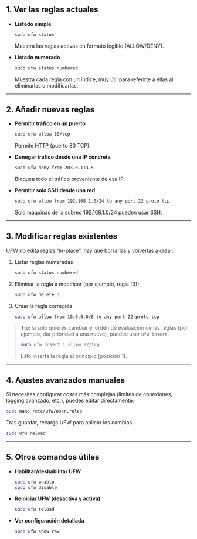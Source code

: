 
## 1. Ver las reglas actuales

* **Listado simple**

  ```bash
  sudo ufw status
  ```

  Muestra las reglas activas en formato legible (ALLOW/DENY).

* **Listado numerado**

  ```bash
  sudo ufw status numbered
  ```

  Muestra cada regla con un índice, muy útil para referirte a ellas al eliminarlas o modificarlas.

---

## 2. Añadir nuevas reglas

* **Permitir tráfico en un puerto**

  ```bash
  sudo ufw allow 80/tcp
  ```

  Permite HTTP (puerto 80 TCP).

* **Denegar tráfico desde una IP concreta**

  ```bash
  sudo ufw deny from 203.0.113.5
  ```

  Bloquea todo el tráfico proveniente de esa IP.

* **Permitir solo SSH desde una red**

  ```bash
  sudo ufw allow from 192.168.1.0/24 to any port 22 proto tcp
  ```

  Solo máquinas de la subred 192.168.1.0/24 pueden usar SSH.

---

## 3. Modificar reglas existentes

UFW no edita reglas “in-place”; hay que borrarlas y volverlas a crear:

1. Listar reglas numeradas

   ```bash
   sudo ufw status numbered
   ```
2. Eliminar la regla a modificar (por ejemplo, regla \[3])

   ```bash
   sudo ufw delete 3
   ```
3. Crear la regla corregida

   ```bash
   sudo ufw allow from 10.0.0.0/8 to any port 22 proto tcp
   ```

> **Tip:** si solo quieres cambiar el orden de evaluación de las reglas (por ejemplo, dar prioridad a una nueva), puedes usar `ufw insert`:
>
> ```bash
> sudo ufw insert 1 allow 22/tcp
> ```
>
> Esto inserta la regla al principio (posición 1).

---

## 4. Ajustes avanzados manuales

Si necesitas configurar cosas más complejas (limites de conexiones, logging avanzado, etc.), puedes editar directamente:

```bash
sudo nano /etc/ufw/user.rules
```

Tras guardar, recarga UFW para aplicar los cambios:

```bash
sudo ufw reload
```

---

## 5. Otros comandos útiles

* **Habilitar/deshabilitar UFW**

  ```bash
  sudo ufw enable
  sudo ufw disable
  ```
* **Reiniciar UFW (desactiva y activa)**

  ```bash
  sudo ufw reload
  ```
* **Ver configuración detallada**

  ```bash
  sudo ufw show raw
  ```

